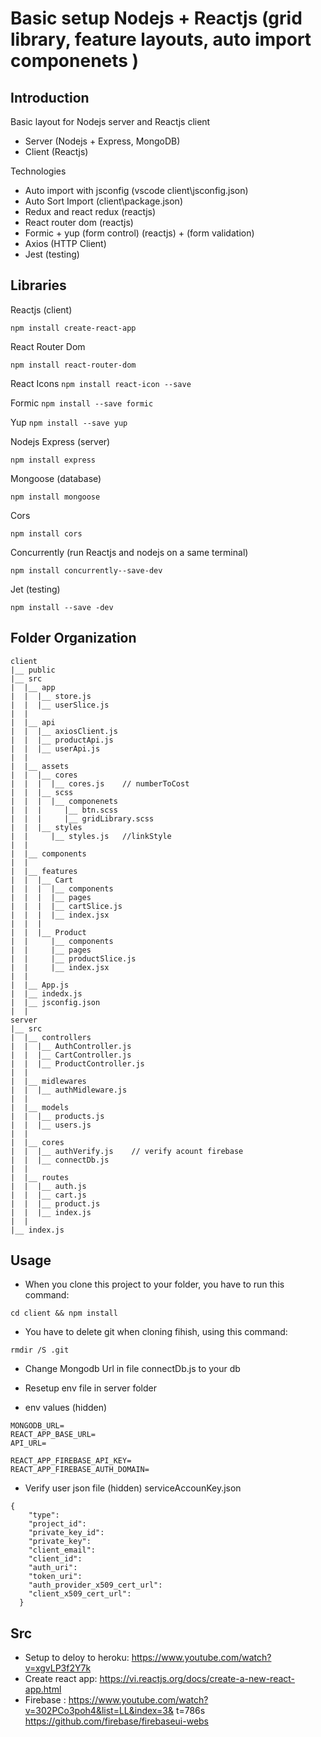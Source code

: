 # Basic setup Nodejs + Reactjs (grid library, feature layouts, auto import componenets )

## Introduction

Basic layout for Nodejs server and Reactjs client

- Server (Nodejs + Express, MongoDB)
- Client (Reactjs)

Technologies

- Auto import with jsconfig (vscode client\jsconfig.json)
- Auto Sort Import (client\package.json)
- Redux and react redux (reactjs)
- React router dom (reactjs)
- Formic + yup (form control) (reactjs) + (form validation)
- Axios (HTTP Client)
- Jest (testing)

## Libraries

Reactjs (client)

`npm install create-react-app`

React Router Dom

`npm install react-router-dom`

React Icons
`npm install react-icon --save`

Formic
`npm install --save formic`

Yup
`npm install --save yup`

Nodejs Express (server)

`npm install express`

Mongoose (database)

`npm install mongoose`

Cors

`npm install cors`

Concurrently (run Reactjs and nodejs on a same terminal)

`npm install concurrently--save-dev`

Jet (testing)

`npm install --save -dev`

## Folder Organization

```
client
|__ public
|__ src
|  |__ app
|  |  |__ store.js
|  |  |__ userSlice.js
|  |
|  |__ api
|  |  |__ axiosClient.js
|  |  |__ productApi.js
|  |  |__ userApi.js
|  |
|  |__ assets
|  |  |__ cores
|  |  |  |__ cores.js    // numberToCost
|  |  |__ scss
|  |  |  |__ componenets
|  |  |     |__ btn.scss
|  |  |     |__ gridLibrary.scss
|  |  |__ styles
|  |     |__ styles.js   //linkStyle
|  |
|  |__ components
|  |
|  |__ features
|  |  |__ Cart
|  |  |  |__ components
|  |  |  |__ pages
|  |  |  |__ cartSlice.js
|  |  |  |__ index.jsx
|  |  |
|  |  |__ Product
|  |     |__ components
|  |     |__ pages
|  |     |__ productSlice.js
|  |     |__ index.jsx
|  |
|  |__ App.js
|  |__ indedx.js
|  |__ jsconfig.json
|  |
server
|__ src
|  |__ controllers
|  |  |__ AuthController.js
|  |  |__ CartController.js
|  |  |__ ProductController.js
|  |
|  |__ midlewares
|  |  |__ authMidleware.js
|  |
|  |__ models
|  |  |__ products.js
|  |  |__ users.js
|  |
|  |__ cores
|  |  |__ authVerify.js    // verify acount firebase
|  |  |__ connectDb.js
|  |
|  |__ routes
|  |  |__ auth.js
|  |  |__ cart.js
|  |  |__ product.js
|  |  |__ index.js
|  |
|__ index.js
```

## Usage

- When you clone this project to your folder, you have to run this command:

`cd client && npm install`

- You have to delete git when cloning fihish, using this command:

`rmdir /S .git`

- Change Mongodb Url in file connectDb.js to your db

- Resetup env file in server folder

- env values (hidden)

```
MONGODB_URL=
REACT_APP_BASE_URL=
API_URL=

REACT_APP_FIREBASE_API_KEY=
REACT_APP_FIREBASE_AUTH_DOMAIN=
```

- Verify user json file (hidden)
  serviceAccounKey.json

```
{
    "type":
    "project_id":
    "private_key_id":
    "private_key":
    "client_email":
    "client_id":
    "auth_uri":
    "token_uri":
    "auth_provider_x509_cert_url":
    "client_x509_cert_url":
  }

```

## Src

- Setup to deloy to heroku: https://www.youtube.com/watch?v=xgvLP3f2Y7k
- Create react app: https://vi.reactjs.org/docs/create-a-new-react-app.html
- Firebase : https://www.youtube.com/watch?v=302PCo3poh4&list=LL&index=3&
  t=786s
  https://github.com/firebase/firebaseui-webs
